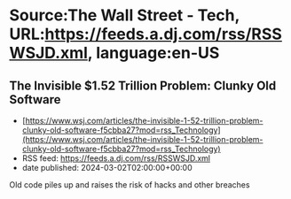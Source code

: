 # Source:The Wall Street - Tech, URL:https://feeds.a.dj.com/rss/RSSWSJD.xml, language:en-US

## The Invisible $1.52 Trillion Problem: Clunky Old Software
 - [https://www.wsj.com/articles/the-invisible-1-52-trillion-problem-clunky-old-software-f5cbba27?mod=rss_Technology](https://www.wsj.com/articles/the-invisible-1-52-trillion-problem-clunky-old-software-f5cbba27?mod=rss_Technology)
 - RSS feed: https://feeds.a.dj.com/rss/RSSWSJD.xml
 - date published: 2024-03-02T02:00:00+00:00

Old code piles up and raises the risk of hacks and other breaches

